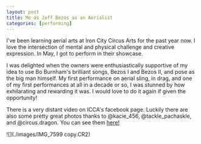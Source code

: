 ```yaml
---
layout: post
title: Me as Jeff Bezos as an Aerialist
categories: [performing]
---
```


I've been learning aerial arts at Iron City Circus Arts for the past year now. I love the intersection of mental and physical challenge and creative expression. In May, I got to perform in their showcase. 

I was delighted when the owners were enthusiastically supportive of my idea to use Bo Burnham's brilliant songs, Bezos I and Bezos II, and pose as the big man himself. My first performance on aerial sling, in drag, and one of my first performances at all in a decade or so, I was stunned by how exhilarating and rewarding it was. I would love to do it again if given the opportunity!

There is a very distant video on ICCA's facebook page. Luckily there are also some pretty great photos thanks to @kacie_456, @tackle_pachaskle, and @circus.dragon. You can see them [here!](https://drive.google.com/drive/folders/18ma8yQZvvwUvfp_-r24SZCxGkPaQAeGJ?usp=sharing)

![](./images/IMG_7599 copy.CR2)